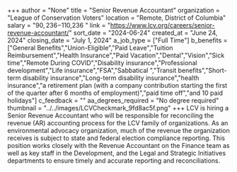 +++
author = "None"
title = "Senior Revenue Accountant"
organization = "League of Conservation Voters"
location = "Remote, District of Columbia"
salary = "$90,236-$110,236 "
link = "https://www.lcv.org/careers/senior-revenue-accountant/"
sort_date = "2024-06-24"
created_at = "June 24, 2024"
closing_date = "July 1, 2024"
a_job_type = ["Full Time"]
b_benefits = ["General Benefits","Union-Eligible","Paid Leave","Tuition Reimbursement","Health Insurance","Paid Vacation","Dental","Vision","Sick time","Remote During COVID","Disability insurance","Professional development","Life insurance","FSA","Sabbatical ","Transit benefits","Short-term disability insurance","Long-term disability insurance","health insurance","a retirement plan (with a company contribution starting the first of the quarter after 6 months of employment)","paid time off","and 10 paid holidays"]
c_feedback = ""
aa_degrees_required = "No degree required"
thumbnail = "../../images/LCVCheckmark_9fd8ac5f.png"
+++
LCV is hiring a Senior Revenue Accountant who will be responsible for reconciling the revenue (AR) accounting process for the LCV family of organizations. As an environmental advocacy organization, much of the revenue the organization receives is subject to state and federal election compliance reporting. This position works closely with the Revenue Accountant on the Finance team as well as key staff in the Development, and the Legal and Strategic Initiatives departments to ensure timely and accurate reporting and reconciliations. 